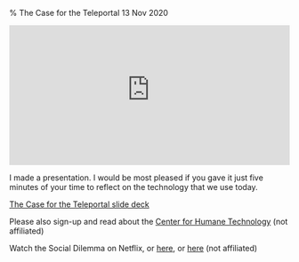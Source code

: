 % The Case for the Teleportal
13 Nov 2020

<div style="position:relative;padding-bottom:50%;height:0;overflow:hidden;max-width: 100%;">
<iframe style="position:absolute;top:0;left:0;width:100%;height:100%;" frameborder="0" allow="accelerometer; autoplay; encrypted-media; gyroscope; picture-in-picture" allowfullscreen src="https://www.youtube-nocookie.com/embed/_Xw_Iw4w-vk"></iframe>
</div>

I made a presentation. I would be most pleased if you gave it just five minutes of your time to reflect on the technology that we use today.

[The Case for the Teleportal slide deck](https://docs.google.com/presentation/d/1GnLJIWtd3i_BHSivkrFHtqiGtYAzSu8_UbieGmkhVsw/edit?usp=sharing)

Please also sign-up and read about the [Center for Humane Technology](https://www.humanetech.com/) (not affiliated)

Watch the Social Dilemma on Netflix, or [here](https://drive.google.com/file/d/1QOQ6A1M1YdC1X4NmPI8RVC6WynyOfCZX/view), or [here](https://pirateproxy.buzz/description.php?id=36507937) (not affiliated)